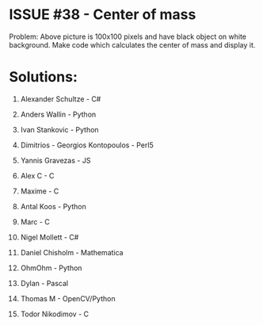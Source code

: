 ISSUE #38 - Center of mass
===
Problem:
Above picture is 100x100 pixels and have black object on white background. Make code which calculates the center of mass and display it.

Solutions:
===

1. Alexander Schultze - C#

2. Anders Wallin - Python

3. Ivan Stankovic - Python

4. Dimitrios - Georgios Kontopoulos - Perl5

5. Yannis Gravezas - JS

6. Alex C - C

7. Maxime - C

8. Antal Koos - Python

9. Marc - C

10. Nigel Mollett - C#

11. Daniel Chisholm - Mathematica

12. OhmOhm - Python

13. Dylan - Pascal

14. Thomas M - OpenCV/Python

15. Todor Nikodimov - C